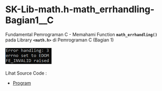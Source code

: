 # SK-Lib-math.h-math_errhandling-Bagian1__C
Fundamental Pemrograman C - Memahami Function <code><b>math_errhandling()</b></code> pada Library <code><b>&lt;math.h></b></code> di Pemrograman C (Bagian 1)<br><br>
<img src="https://github.com/RizkyKhapidsyah/SK-Lib-math.h-math_errhandling-Bagian1__C/blob/master/SK-Lib-math.h-math_errhandling-Bagian1__C/result/001.PNG"><br><br>
Lihat Source Code : <br>
- <a href="https://github.com/RizkyKhapidsyah/SK-Lib-math.h-math_errhandling-Bagian1__C/blob/master/SK-Lib-math.h-math_errhandling-Bagian1__C/Source.c">Program</a>
